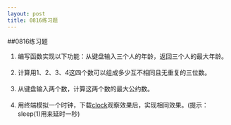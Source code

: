 ```yaml
---
layout: post
title: 0816练习题
---
```

##0816练习题
1. 编写函数实现以下功能：从键盘输入三个人的年龄，返回三个人的最大年龄。<br><br>
2. 计算用1、2、3、4这四个数可以组成多少互不相同且无重复的三位数。<br><br>
3. 从键盘输入两个数，计算这两个数的最大公约数。<br><br>
4. 用终端模拟一个时钟，下载<a
   href="/post/practice/0816/clock">clock</a>观察效果后，实现相同效果。(提示：sleep(1)用来延时一秒)
